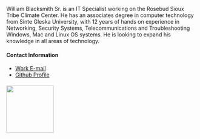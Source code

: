 William Blacksmith Sr. is an IT Specialist working on the Rosebud Sioux Tribe Climate Center. He has an associates degree in computer technology from Sinte Gleska University, with 12 years of hands on experience in Networking, Security Systems, Telecommunications and Troubleshooting Windows, Mac and Linux OS systems. He is looking to expand his knowledge in all areas of technology. 

#### Contact Information
* [Work E-mail](Wblacksmith@rst-nsn.gov)
* [Github Profile](WilliamBlacksmith.github.io)

####
<!-- HTML -->
<img style="float: left;" src="https://github.com/WilliamBlacksmith/WilliamBlacksmith.github.io/assets/166405777/348694e6-c9e4-4fe9-b952-1274dae362a0" width="125" height="125">


